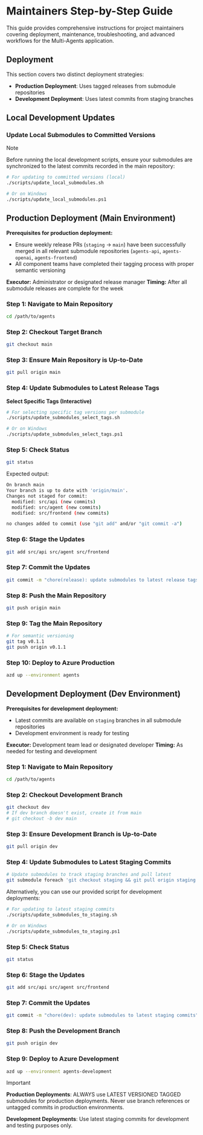 # Maintainers Step-by-Step Guide

This guide provides comprehensive instructions for project maintainers covering deployment, maintenance, troubleshooting, and advanced workflows for the Multi-Agents application.

## Deployment

This section covers two distinct deployment strategies:

- **Production Deployment**: Uses tagged releases from submodule repositories
- **Development Deployment**: Uses latest commits from staging branches

## Local Development Updates

### Update Local Submodules to Committed Versions

> [!NOTE]
> Before running the local development scripts, ensure your submodules are synchronized to the latest commits recorded in the main repository:

```bash
# For updating to committed versions (local)
./scripts/update_local_submodules.sh

# Or on Windows
./scripts/update_local_submodules.ps1
```

## Production Deployment (Main Environment)

**Prerequisites for production deployment:**

- Ensure weekly release PRs (`staging` → `main`) have been successfully merged in all relevant submodule repositories (`agents-api`, `agents-openai`, `agents-frontend`)
- All component teams have completed their tagging process with proper semantic versioning

**Executor:** Administrator or designated release manager
**Timing:** After all submodule releases are complete for the week

### Step 1: Navigate to Main Repository

```bash
cd /path/to/agents
```

### Step 2: Checkout Target Branch

```bash
git checkout main
```

### Step 3: Ensure Main Repository is Up-to-Date

```bash
git pull origin main
```

### Step 4: Update Submodules to Latest Release Tags

**Select Specific Tags (Interactive)**

```bash
# For selecting specific tag versions per submodule
./scripts/update_submodules_select_tags.sh

# Or on Windows
./scripts/update_submodules_select_tags.ps1
```

### Step 5: Check Status

```bash
git status
```

Expected output:

```bash
On branch main
Your branch is up to date with 'origin/main'.
Changes not staged for commit:
  modified: src/api (new commits)
  modified: src/agent (new commits)
  modified: src/frontend (new commits)

no changes added to commit (use "git add" and/or "git commit -a")
```

### Step 6: Stage the Updates

```bash
git add src/api src/agent src/frontend
```

### Step 7: Commit the Updates

```bash
git commit -m "chore(release): update submodules to latest release tags"
```

### Step 8: Push the Main Repository

```bash
git push origin main
```

### Step 9: Tag the Main Repository

```bash
# For semantic versioning
git tag v0.1.1
git push origin v0.1.1
```

### Step 10: Deploy to Azure Production

```bash
azd up --environment agents
```

## Development Deployment (Dev Environment)

**Prerequisites for development deployment:**

- Latest commits are available on `staging` branches in all submodule repositories
- Development environment is ready for testing

**Executor:** Development team lead or designated developer
**Timing:** As needed for testing and development

### Step 1: Navigate to Main Repository

```bash
cd /path/to/agents
```

### Step 2: Checkout Development Branch

```bash
git checkout dev
# If dev branch doesn't exist, create it from main
# git checkout -b dev main
```

### Step 3: Ensure Development Branch is Up-to-Date

```bash
git pull origin dev
```

### Step 4: Update Submodules to Latest Staging Commits

```bash
# Update submodules to track staging branches and pull latest
git submodule foreach 'git checkout staging && git pull origin staging'
```

Alternatively, you can use our provided script for development deployments:

```bash
# For updating to latest staging commits
./scripts/update_submodules_to_staging.sh

# Or on Windows
./scripts/update_submodules_to_staging.ps1
```

### Step 5: Check Status

```bash
git status
```

### Step 6: Stage the Updates

```bash
git add src/api src/agent src/frontend
```

### Step 7: Commit the Updates

```bash
git commit -m "chore(dev): update submodules to latest staging commits"
```

### Step 8: Push the Development Branch

```bash
git push origin dev
```

### Step 9: Deploy to Azure Development

```bash
azd up --environment agents-development
```

> [!IMPORTANT]
>
> **Production Deployments**: ALWAYS use LATEST VERSIONED TAGGED submodules for production deployments. Never use branch references or untagged commits in production environments.
>
> **Development Deployments**: Use latest staging commits for development and testing purposes only.
